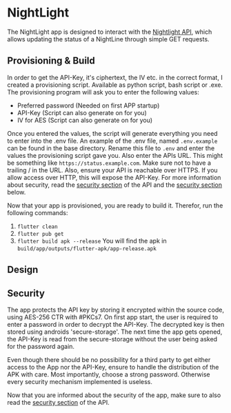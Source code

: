 # NightLight

The NightLight app is designed to interact with the [Nightlight API](https://github.com/inflac/NightLight),
which allows updating the status of a NightLine through simple GET requests.

## Provisioning & Build
In order to get the API-Key, it's ciphertext, the IV etc. in the correct format, I created a
provisioning script. Available as python script, bash script or .exe. The provisioning program
will ask you to enter the following values:
* Preferred password (Needed on first APP startup)
* API-Key (Script can also generate on for you)
* IV for AES (Script can also generate on for you)

Once you entered the values, the script will generate everything you need to enter into the .env file.
An example of the .env file, named `.env.example` can be found in the base directory. Rename this
file to `.env` and enter the values the provisioning script gave you. Also enter the APIs URL.
This might be something like `https://status.example.com`. Make sure not to have a trailing / in the URL.
Also, ensure your API is reachable over HTTPS. If you allow access over HTTP, this will expose the API-Key.
For more information about security, read the [security section](https://github.com/inflac/NightLight#security-notes) of
the API and the [security section](#security) below.

Now that your app is provisioned, you are ready to build it. Therefor, run the following commands:
1. `flutter clean`
2. `flutter pub get`
3. `flutter build apk --release`
You will find the apk in `build/app/outputs/flutter-apk/app-release.apk`

## Design

## Security
The app protects the API key by storing it encrypted within the source code, using AES-256 CTR with #PKCs7.
On first app start, the user is required to enter a password in order to decrypt the API-Key.
The decrypted key is then stored using androids 'secure-storage'. The next time the app gets opened,
the API-Key is read from the secure-storage without the user being asked for the password again.

Even though there should be no possibility for a third party to get either access to the App nor the API-Key,
ensure to handle the distribution of the APK with care. Most importantly, choose a strong password. Otherwise
every security mechanism implemented is useless.

Now that you are informed about the security of the app, make sure to also read the [security section](https://github.com/inflac/NightLight#security-notes) of the API.

